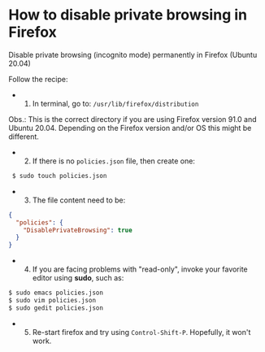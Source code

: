# How to disable private browsing in Firefox

Disable private browsing (incognito mode) permanently in Firefox (Ubuntu 20.04)

Follow the recipe:

- 1. In terminal, go to:
 `/usr/lib/firefox/distribution`

Obs.: This is the correct directory if you are using Firefox version 91.0 and Ubuntu 20.04. Depending on the Firefox version and/or OS this might be different.

- 2. If there is no `policies.json` file, then create one: 
```bash
 $ sudo touch policies.json
```

- 3. The file content need to be:
```json
{
  "policies": {
    "DisablePrivateBrowsing": true
  }
}
```

- 4. If you are facing problems with "read-only", invoke your favorite editor using **sudo**, such as:

```bash
$ sudo emacs policies.json 
$ sudo vim policies.json 
$ sudo gedit policies.json 
```

- 5. Re-start firefox and try using `Control-Shift-P`. Hopefully, it won't work.
